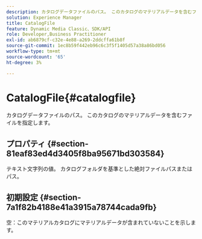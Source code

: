 ```yaml
---
description: カタログデータファイルのパス。 このカタログのマテリアルデータを含むファイルを指定します。
solution: Experience Manager
title: CatalogFile
feature: Dynamic Media Classic、SDK/API
role: Developer,Business Practitioner
exl-id: ab6879cf-c32e-4e88-a269-2ddcffa61b8f
source-git-commit: 1ec8b59f442eb96c6c3f5f1405d57a38a86bd056
workflow-type: tm+mt
source-wordcount: '65'
ht-degree: 3%

---
```


# CatalogFile{#catalogfile}

カタログデータファイルのパス。 このカタログのマテリアルデータを含むファイルを指定します。

## プロパティ {#section-81eaf83ed4d3405f8ba95671bd303584}

テキスト文字列の値。 カタログフォルダを基準とした絶対ファイルパスまたはパス。

## 初期設定 {#section-7a1f82b4188e41a3915a78744cada9fb}

空：このマテリアルカタログにマテリアルデータが含まれていないことを示します。
